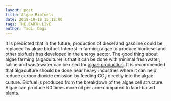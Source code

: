 ```yaml
---
layout: post
title: Algae Biofuels
date: 2018-10-18 15:18:00
tags: THE.EARTH.LIVE
author: Tadi; Dagi
---
```


It is predicted that in the future, production of diesel and gasoline could be
replaced by algae biofuel. Interest in farming algae to produce biodiesel and
other biofuels has developed in the energy sector. The good thing about algae
farming (algaculture) is that it can be done with minimal freshwater;
saline and wastewater can be used for [algae production](https://www.youtube.com/watch?v=IxyvVkeW7Nk).
It is recommended that algaculture should be done near heavy industries where it can help reduce carbon
dioxide emission by feeding CO<sub>2</sub> directly into the algae culture.
Biofuel is produced from the breakdown of the algae cell
structure. Algae can produce 60 times more oil per acre compared to land-based
plants.
